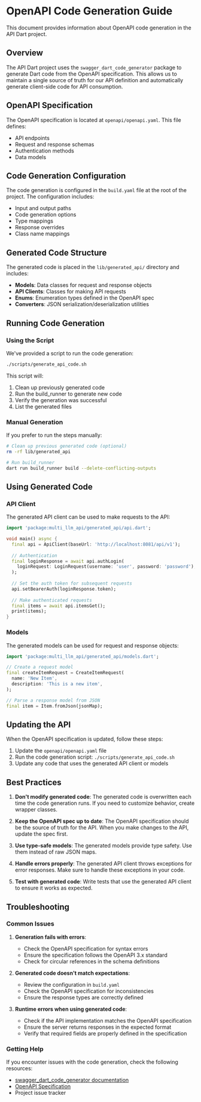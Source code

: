 # OpenAPI Code Generation Guide

This document provides information about OpenAPI code generation in the API Dart project.

## Overview

The API Dart project uses the `swagger_dart_code_generator` package to generate Dart code from the OpenAPI specification. This allows us to maintain a single source of truth for our API definition and automatically generate client-side code for API consumption.

## OpenAPI Specification

The OpenAPI specification is located at `openapi/openapi.yaml`. This file defines:

- API endpoints
- Request and response schemas
- Authentication methods
- Data models

## Code Generation Configuration

The code generation is configured in the `build.yaml` file at the root of the project. The configuration includes:

- Input and output paths
- Code generation options
- Type mappings
- Response overrides
- Class name mappings

## Generated Code Structure

The generated code is placed in the `lib/generated_api/` directory and includes:

- **Models**: Data classes for request and response objects
- **API Clients**: Classes for making API requests
- **Enums**: Enumeration types defined in the OpenAPI spec
- **Converters**: JSON serialization/deserialization utilities

## Running Code Generation

### Using the Script

We've provided a script to run the code generation:

```bash
./scripts/generate_api_code.sh
```

This script will:
1. Clean up previously generated code
2. Run the build_runner to generate new code
3. Verify the generation was successful
4. List the generated files

### Manual Generation

If you prefer to run the steps manually:

```bash
# Clean up previous generated code (optional)
rm -rf lib/generated_api

# Run build_runner
dart run build_runner build --delete-conflicting-outputs
```

## Using Generated Code

### API Client

The generated API client can be used to make requests to the API:

```dart
import 'package:multi_llm_api/generated_api/api.dart';

void main() async {
  final api = ApiClient(baseUrl: 'http://localhost:8081/api/v1');
  
  // Authentication
  final loginResponse = await api.authLogin(
    loginRequest: LoginRequest(username: 'user', password: 'password'),
  );
  
  // Set the auth token for subsequent requests
  api.setBearerAuth(loginResponse.token);
  
  // Make authenticated requests
  final items = await api.itemsGet();
  print(items);
}
```

### Models

The generated models can be used for request and response objects:

```dart
import 'package:multi_llm_api/generated_api/models.dart';

// Create a request model
final createItemRequest = CreateItemRequest(
  name: 'New Item',
  description: 'This is a new item',
);

// Parse a response model from JSON
final item = Item.fromJson(jsonMap);
```

## Updating the API

When the OpenAPI specification is updated, follow these steps:

1. Update the `openapi/openapi.yaml` file
2. Run the code generation script: `./scripts/generate_api_code.sh`
3. Update any code that uses the generated API client or models

## Best Practices

1. **Don't modify generated code**: The generated code is overwritten each time the code generation runs. If you need to customize behavior, create wrapper classes.

2. **Keep the OpenAPI spec up to date**: The OpenAPI specification should be the source of truth for the API. When you make changes to the API, update the spec first.

3. **Use type-safe models**: The generated models provide type safety. Use them instead of raw JSON maps.

4. **Handle errors properly**: The generated API client throws exceptions for error responses. Make sure to handle these exceptions in your code.

5. **Test with generated code**: Write tests that use the generated API client to ensure it works as expected.

## Troubleshooting

### Common Issues

1. **Generation fails with errors**:
   - Check the OpenAPI specification for syntax errors
   - Ensure the specification follows the OpenAPI 3.x standard
   - Check for circular references in the schema definitions

2. **Generated code doesn't match expectations**:
   - Review the configuration in `build.yaml`
   - Check the OpenAPI specification for inconsistencies
   - Ensure the response types are correctly defined

3. **Runtime errors when using generated code**:
   - Check if the API implementation matches the OpenAPI specification
   - Ensure the server returns responses in the expected format
   - Verify that required fields are properly defined in the specification

### Getting Help

If you encounter issues with the code generation, check the following resources:

- [swagger_dart_code_generator documentation](https://pub.dev/packages/swagger_dart_code_generator)
- [OpenAPI Specification](https://swagger.io/specification/)
- Project issue tracker
